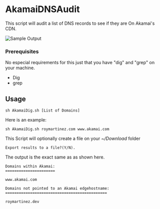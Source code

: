 # AkamaiDNSAudit
This script will audit a list of DNS records to see if they are On Akamai's CDN.

![Sample Output](https://raw.githubusercontent.com/roymartinezblanco/AkamaiDNSAudit/master/assets/sampleOutput.png)

### Prerequisites
No especial requirements for this just that you have "dig" and "grep" on your machine.
* Dig
* grep

## Usage
```
sh AkamaiDig.sh [List of Domains]
````
Here is an example:

```
sh AkamaiDig.sh roymartinez.com www.akamai.com
```

This Script will optionally create a file on your *~/Download* folder
```
Export results to a file?(Y/N).
```

The output is the exact same as as shown here.
```
Domains within Akamai:
======================

www.akamai.com

Domains not pointed to an Akamai edgehostname:
=============================================

roymartinez.dev
```
